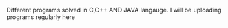 Different programs solved in C,C++ AND JAVA langauge. 
I will be uploading programs regularly here

